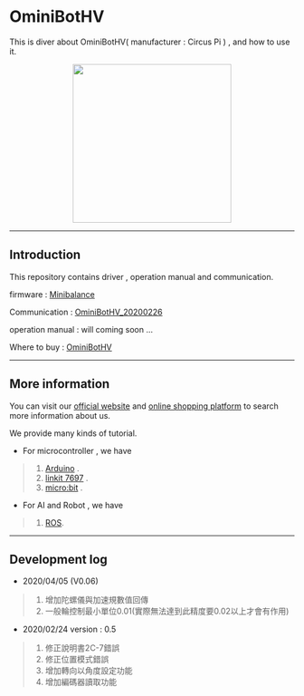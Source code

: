 # OminiBotHV
This is diver about OminiBotHV( manufacturer : Circus Pi  ) , and how to use it.

<p align="center">
  <img src="https://github.com/iCShopMgr/OminiBotHV/blob/master/image/OminiBotHV.jpg" width="280"/>
</p>

----
## Introduction

This repository contains driver , operation manual and communication.

firmware         :  [Minibalance](https://github.com/CIRCUSPi/OminiBotHV/blob/master/firmware/Minibalance_0407.hex)

Communication    :  [OminiBotHV_20200226](https://github.com/CIRCUSPi/OminiBotHV/blob/master/communication/OminiBotHV_20200407.pdf)

operation manual :  will coming soon ... 

Where to buy     :  [OminiBotHV](https://www.icshop.com.tw/product_info.php/products_id/27788)

----
## More information

You can visit our [official website](http://www.circuspi.com/) and [online shopping platform](https://www.icshop.com.tw/index.php) to search more information about us.

We provide many kinds of tutorial.

* For microcontroller , we have

> 1. [Arduino](http://www.circuspi.com/index.php/category/technical-article/arduino/) .
> 2. [linkit 7697](http://www.circuspi.com/index.php/category/technical-article/linkit/) .
> 3. [micro:bit](http://www.circuspi.com/index.php/category/technical-article/mbitbot-mini/) .

* For AI and Robot , we have 

> 1. [ROS](http://www.circuspi.com/index.php/category/technical-article/ros/).

----

## Development log

* 2020/04/05 (V0.06)

> 1. 增加陀螺儀與加速規數值回傳
> 2. 一般輪控制最小單位0.01(實際無法達到此精度要0.02以上才會有作用)


* 2020/02/24 version : 0.5

> 1. 修正說明書2C-7錯誤
> 2. 修正位置模式錯誤
> 3. 增加轉向以角度設定功能
> 4. 增加編碼器讀取功能

